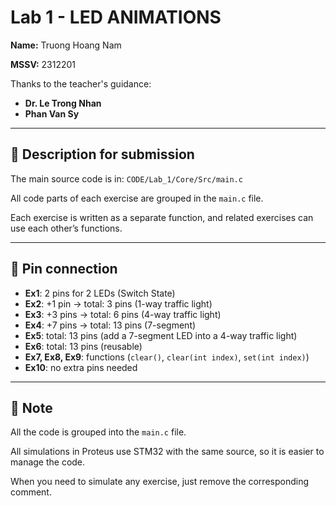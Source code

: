 # Lab 1 - LED ANIMATIONS

**Name:** Truong Hoang Nam  

**MSSV:** 2312201  

Thanks to the teacher's guidance:  
- **Dr. Le Trong Nhan**
- **Phan Van Sy**
  
---

## 📌 Description for submission

The main source code is in: `CODE/Lab_1/Core/Src/main.c`


All code parts of each exercise are grouped in the `main.c` file.  

Each exercise is written as a separate function, and related exercises can use each other’s functions.

---

## 🔌 Pin connection

- **Ex1**: 2 pins for 2 LEDs (Switch State)
- **Ex2**: +1 pin → total: 3 pins (1-way traffic light)  
- **Ex3**: +3 pins → total: 6 pins (4-way traffic light)  
- **Ex4**: +7 pins → total: 13 pins (7-segment)  
- **Ex5**: total: 13 pins (add a 7-segment LED into a 4-way traffic light)  
- **Ex6**: total: 13 pins (reusable)  
- **Ex7, Ex8, Ex9**: functions (`clear()`, `clear(int index)`, `set(int index)`)  
- **Ex10**: no extra pins needed  

---

## 📝 Note
All the code is grouped into the `main.c` file.  

All simulations in Proteus use STM32 with the same source, so it is easier to manage the code.  

When you need to simulate any exercise, just remove the corresponding comment.
